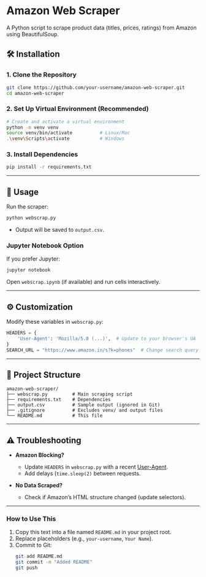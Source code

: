 # **Amazon Web Scraper**  
A Python script to scrape product data (titles, prices, ratings) from Amazon using BeautifulSoup.

## **🛠️ Installation**  

### **1. Clone the Repository**  
```bash
git clone https://github.com/your-username/amazon-web-scraper.git
cd amazon-web-scraper
```

### **2. Set Up Virtual Environment (Recommended)**  
```bash
# Create and activate a virtual environment
python -m venv venv
source venv/bin/activate          # Linux/Mac
.\venv\Scripts\activate           # Windows
```

### **3. Install Dependencies**  
```bash
pip install -r requirements.txt
```

---

## **🚀 Usage**  
Run the scraper:  
```bash
python webscrap.py
```
- Output will be saved to `output.csv`.  

### **Jupyter Notebook Option**  
If you prefer Jupyter:  
```bash
jupyter notebook
```
Open `webscrap.ipynb` (if available) and run cells interactively.

---

## **⚙️ Customization**  
Modify these variables in `webscrap.py`:  
```python
HEADERS = {
    'User-Agent': 'Mozilla/5.0 (...)',  # Update to your browser's UA
}
SEARCH_URL = "https://www.amazon.in/s?k=phones"  # Change search query
```

---

## **📁 Project Structure**  
```
amazon-web-scraper/
├── webscrap.py         # Main scraping script
├── requirements.txt    # Dependencies
├── output.csv          # Sample output (ignored in Git)
├── .gitignore          # Excludes venv/ and output files
└── README.md           # This file
```

---

## **⚠️ Troubleshooting**  
- **Amazon Blocking?**  
  - Update `HEADERS` in `webscrap.py` with a recent [User-Agent](https://www.whatismybrowser.com/).  
  - Add delays (`time.sleep(2)` between requests.  

- **No Data Scraped?**  
  - Check if Amazon’s HTML structure changed (update selectors).  


---

### **How to Use This**  
1. Copy this text into a file named `README.md` in your project root.  
2. Replace placeholders (e.g., `your-username`, `Your Name`).  
3. Commit to Git:  
   ```bash
   git add README.md
   git commit -m "Added README"
   git push
   ```

